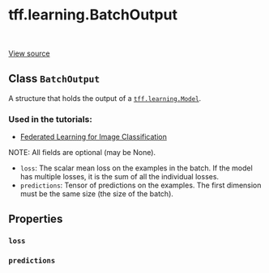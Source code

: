 <div itemscope itemtype="http://developers.google.com/ReferenceObject">
<meta itemprop="name" content="tff.learning.BatchOutput" />
<meta itemprop="path" content="Stable" />
<meta itemprop="property" content="loss"/>
<meta itemprop="property" content="predictions"/>
</div>

# tff.learning.BatchOutput

<table class="tfo-notebook-buttons tfo-api" align="left">
</table>

<a target="_blank" href="http://github.com/tensorflow/federated/tree/master/tensorflow_federated/python/learning/model.py">View
source</a>

## Class `BatchOutput`

A structure that holds the output of a
<a href="../../tff/learning/Model.md"><code>tff.learning.Model</code></a>.

### Used in the tutorials:

*   [Federated Learning for Image Classification](https://www.tensorflow.org/federated/tutorials/federated_learning_for_image_classification)

NOTE: All fields are optional (may be None).

-   `loss`: The scalar mean loss on the examples in the batch. If the model has
    multiple losses, it is the sum of all the individual losses.
-   `predictions`: Tensor of predictions on the examples. The first dimension
    must be the same size (the size of the batch).

## Properties

<h3 id="loss"><code>loss</code></h3>

<h3 id="predictions"><code>predictions</code></h3>
